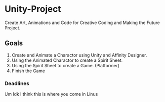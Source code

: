 # Unity-Project
Create Art, Animations and Code for Creative Coding and Making the Future Project.

## Goals
1. Create and Animate a Charactor using Unity and Affinity Designer.
2. Using the Animated Charactor to create a Spirit Sheet.
3. Using the Spirit Sheet to create a Game. (Platformer)
4. Finish the Game 

### Deadlines

Um Idk I think this is where you come in Linus
